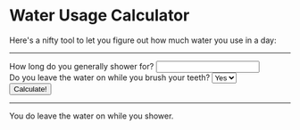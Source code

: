 # Water Usage Calculator
Here's a nifty tool to let you figure out how much water you use in a day:
<hr>
<form>
	How long do you generally shower for? <input type="number" name="shower"><br>
	Do you leave the water on while you brush your teeth?
	<select name="brush">
	<option value="do">Yes</option>
	<option value="don't">No</option>
	</select><br>
	<button type="submit">Calculate!</button>
</form>
<hr>
You <span id="brushResult">do</span> leave the water on while you shower.
<script>
	var form = document.querySelector("form");
	var span = document.getElementById("brushResult");
	form.addEventListener("submit", function(event) {
		span.textContent = form.elements.brush.value;
		event.preventDefault();
	});
</script>

